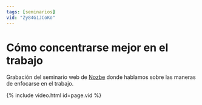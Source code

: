 ```yaml
---
tags: [seminarios]
vid: "Zy84G1JCoKo"
---
```


# Cómo concentrarse mejor en el trabajo

Grabación del seminario web de [Nozbe][n] donde hablamos sobre las maneras de enfocarse en el trabajo.

{% include video.html id=page.vid %}

<!--More-->


[n]: https://nozbe.com/es/?a=mike